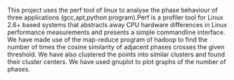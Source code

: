 This project uses the perf tool of linux to analyse the phase behaviour of three applications (gcc,apt,python program).Perf is a profiler tool for Linux 2.6+ based systems that abstracts away CPU hardware differences in Linux performance measurements and presents a simple commandline interface. We have made use of the map-reduce program of hadoop to find the number of times the cosine similarity of adjacent phases crosses the given threshold.
We have also clustered the points into similar clusters and found their cluster centers.
We have used gnuplot to plot graphs of the number of phases.
